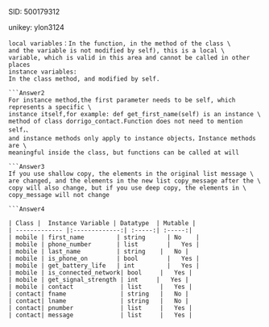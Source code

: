 SID: 500179312

unikey: ylon3124

```Answer1
local variables：In the function, in the method of the class \
and the variable is not modified by self), this is a local \
variable, which is valid in this area and cannot be called in other places
instance variables: 
In the class method, and modified by self.

```Answer2
For instance method,the first parameter needs to be self, which represents a specific \
instance itself,for example: def get_first_name(self) is an instance \
method of class dorrigo_contact.Function does not need to mention self，、
and instance methods only apply to instance objects，Instance methods are \
meaningful inside the class, but functions can be called at will

```Answer3
If you use shallow copy, the elements in the original list message \
are changed, and the elements in the new list copy_message after the \
copy will also change, but if you use deep copy, the elements in \
copy_message will not change

```Answer4

| Class |  Instance Variable | Datatype  | Mutable |
| ------------- |:-------------:| :-----:| :-----:|
| mobile | first_name         | string 		| No    |
| mobile | phone_number       | list     	|   Yes |
| mobile | last_name          | string    |   No |
| mobile | is_phone_on        | bool    	|   Yes |
| mobile | get_battery_life   | int     	|   Yes |
| mobile | is_connected_network| bool     |   Yes |
| mobile | get_signal_strength | int     |   Yes |
| mobile | contact             | list     |   Yes |
| contact| fname               | string   |   No |
| contact| lname               | string   |   No |
| contact| pnumber             | list     |   Yes |
| contact| message             | list     |   Yes |
